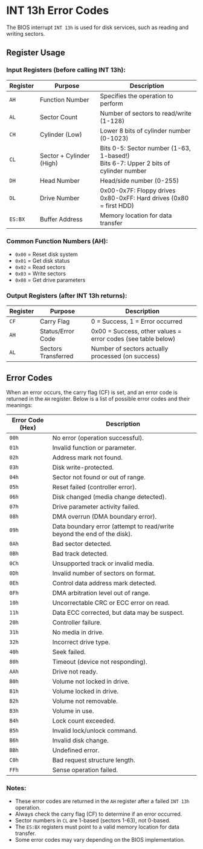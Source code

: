 # INT 13h Error Codes

The BIOS interrupt `INT 13h` is used for disk services, such as reading and writing sectors. 

## Register Usage

### Input Registers (before calling INT 13h):

| Register | Purpose | Description |
|----------|---------|-------------|
| `AH` | Function Number | Specifies the operation to perform |
| `AL` | Sector Count | Number of sectors to read/write (1-128) |
| `CH` | Cylinder (Low) | Lower 8 bits of cylinder number (0-1023) |
| `CL` | Sector + Cylinder (High) | Bits 0-5: Sector number (1-63, 1-based!)<br>Bits 6-7: Upper 2 bits of cylinder number |
| `DH` | Head Number | Head/side number (0-255) |
| `DL` | Drive Number | 0x00-0x7F: Floppy drives<br>0x80-0xFF: Hard drives (0x80 = first HDD) |
| `ES:BX` | Buffer Address | Memory location for data transfer |

### Common Function Numbers (AH):
- `0x00` = Reset disk system
- `0x01` = Get disk status  
- `0x02` = Read sectors
- `0x03` = Write sectors
- `0x08` = Get drive parameters

### Output Registers (after INT 13h returns):

| Register | Purpose | Description |
|----------|---------|-------------|
| `CF` | Carry Flag | 0 = Success, 1 = Error occurred |
| `AH` | Status/Error Code | 0x00 = Success, other values = error codes (see table below) |
| `AL` | Sectors Transferred | Number of sectors actually processed (on success) |

## Error Codes

When an error occurs, the carry flag (CF) is set, and an error code is returned in the `AH` register. Below is a list of possible error codes and their meanings:

| Error Code (Hex) | Description                                   |
|-------------------|-----------------------------------------------|
| `00h`            | No error (operation successful).             |
| `01h`            | Invalid function or parameter.               |
| `02h`            | Address mark not found.                      |
| `03h`            | Disk write-protected.                        |
| `04h`            | Sector not found or out of range.            |
| `05h`            | Reset failed (controller error).             |
| `06h`            | Disk changed (media change detected).        |
| `07h`            | Drive parameter activity failed.             |
| `08h`            | DMA overrun (DMA boundary error).            |
| `09h`            | Data boundary error (attempt to read/write beyond the end of the disk). |
| `0Ah`            | Bad sector detected.                         |
| `0Bh`            | Bad track detected.                          |
| `0Ch`            | Unsupported track or invalid media.          |
| `0Dh`            | Invalid number of sectors on format.         |
| `0Eh`            | Control data address mark detected.          |
| `0Fh`            | DMA arbitration level out of range.          |
| `10h`            | Uncorrectable CRC or ECC error on read.      |
| `11h`            | Data ECC corrected, but data may be suspect. |
| `20h`            | Controller failure.                          |
| `31h`            | No media in drive.                           |
| `32h`            | Incorrect drive type.                        |
| `40h`            | Seek failed.                                 |
| `80h`            | Timeout (device not responding).             |
| `AAh`            | Drive not ready.                             |
| `B0h`            | Volume not locked in drive.                  |
| `B1h`            | Volume locked in drive.                      |
| `B2h`            | Volume not removable.                        |
| `B3h`            | Volume in use.                               |
| `B4h`            | Lock count exceeded.                         |
| `B5h`            | Invalid lock/unlock command.                 |
| `B6h`            | Invalid disk change.                         |
| `BBh`            | Undefined error.                             |
| `C0h`            | Bad request structure length.                |
| `FFh`            | Sense operation failed.                      |

### Notes:
- These error codes are returned in the `AH` register after a failed `INT 13h` operation.
- Always check the carry flag (CF) to determine if an error occurred.
- Sector numbers in `CL` are 1-based (sectors 1-63), not 0-based.
- The `ES:BX` registers must point to a valid memory location for data transfer.
- Some error codes may vary depending on the BIOS implementation.